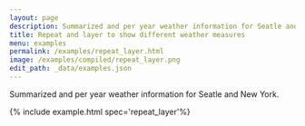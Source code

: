 ```yaml
---
layout: page
description: Summarized and per year weather information for Seatle and New York.
title: Repeat and layer to show different weather measures
menu: examples
permalink: /examples/repeat_layer.html
image: /examples/compiled/repeat_layer.png
edit_path: _data/examples.json
---
```


Summarized and per year weather information for Seatle and New York.

{% include example.html spec='repeat_layer'%}
